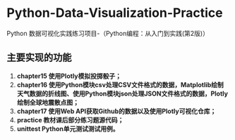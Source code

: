 # Python-Data-Visualization-Practice
Python 数据可视化实践练习项目-（Python编程：从入门到实践(第2版)）

## 主要实现的功能
1. **chapter15 使用Plotly模拟投掷骰子；**
2. **chapter16 使用Python模块csv处理CSV文件格式的数据，Matplotlib绘制天气数据的折线图、使用Python模块json处理JSON文件格式的数据，Plotly绘制全球地震散点图；**
3. **chapter17 使用Web API获取Github的数据以及使用Plotly可视化仓库；**
4. **practice  教材课后部分练习题源代码；**
5. **unittest  Python单元测试测试用例。**
